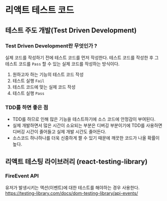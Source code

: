 # 리액트 테스트 코드

## 테스트 주도 개발(Test Driven Development)

### Test Driven Development란 무엇인가 ?

실제 코드를 작성하기 전에 테스트 코드를 먼저 작성한다.
테스트 코드를 작성한 후 그 테스트 코드를 `Pass` 할 수 있는 실제 코드를 작성하는 방식이다.

1. 원하고자 하는 기능의 테스트 코드 작성
2. 테스트 실행 `Fail`
3. 테스트 코드에 맞는 실제 코드 작성
4. 테스트 실행 `Pass`

### TDD를 하면 좋은 점

- TDD를 하므로 인해 많은 기능을 테스트하기에 소스 코드에 안정감이 부여된다.
- 실제 개발하면서 많은 시간이 소요되는 부분은 디버깅 부분이기에 TDD를 사용하면 디버깅 시간이 줄어들고 실제 개발 시간도 줄어든다.
- 소스코드 하나하나를 더욱 신중하게 짤 수 있기 때문에 깨끗한 코드가 나올 확률이 높다.

## 리액트 테스팅 라이브러리 (react-testing-library)

### FireEvent API

유저가 발생시키는 액션(이벤트)에 대한 테스트를 해야하는 경우 사용한다.
https://testing-library.com/docs/dom-testing-library/api-events/



